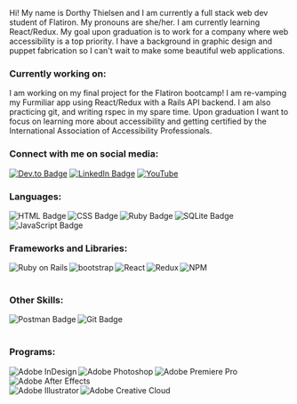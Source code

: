 <p>Hi! My name is Dorthy Thielsen and I am currently a full stack web dev student of Flatiron. My pronouns are she/her. I am currently learning React/Redux. My goal upon graduation is to work for a company where web accessibility is a top priority. I have a background in graphic design and puppet fabrication so I can't wait to make some beautiful web applications.</p>

<h3>Currently working on:</h3>
<p>I am working on my final project for the Flatiron bootcamp! I am re-vamping my Furmiliar app using React/Redux with a Rails API backend. I am also practicing git, and writing rspec in my spare time. Upon graduation I want to focus on learning more about accessibility and getting certified by the International Association of Accessibility Professionals.</p>

<h3>Connect with me on social media:</h3>
<a href="https://dev.to/dotnotation" target="_blank"><img src="https://img.shields.io/badge/dev.to-0A0A0A?style=for-the-badge&logo=dev.to&logoColor=white" alt="Dev.to Badge"></a>
<a href="https://www.linkedin.com/in/dorthy-thielsen-a863b158/" target="_blank"><img src="https://img.shields.io/badge/LinkedIn-0077B5?style=for-the-badge&logo=linkedin&logoColor=white" alt="LinkedIn Badge"></a>
<a href="https://www.youtube.com/channel/UC3sAh9p_omDFXaxJKS2jf2g" target="_blank"><img src="https://img.shields.io/badge/YouTube-FF0000?style=for-the-badge&logo=youtube&logoColor=white" alt="YouTube"></a>

<h3>Languages:</h3>
<img align="left" src="https://img.shields.io/badge/HTML-239120?style=for-the-badge&logo=html5&logoColor=white" alt="HTML Badge">
<img align="left" src="https://img.shields.io/badge/CSS-239120?&style=for-the-badge&logo=css3&logoColor=white" alt="CSS Badge">
<img align="left" src="https://img.shields.io/badge/Ruby-CC342D?style=for-the-badge&logo=ruby&logoColor=white" alt="Ruby Badge">
<img align="left" src="https://img.shields.io/badge/SQLite-07405E?style=for-the-badge&logo=sqlite&logoColor=white" alt="SQLite Badge">
<img align="left" src="https://img.shields.io/badge/javascript-%23323330.svg?style=for-the-badge&logo=javascript&logoColor=%23F7DF1E" alt="JavaScript Badge">
<br/>
<br/>

<h3>Frameworks and Libraries:</h3>
<img align="left" src="https://img.shields.io/badge/rails-%23CC0000.svg?style=for-the-badge&logo=ruby-on-rails&logoColor=white" alt="Ruby on Rails">
<img align="left" src="https://img.shields.io/badge/bootstrap-%23563D7C.svg?style=for-the-badge&logo=bootstrap&logoColor=white" alt="bootstrap">
<img align="left" src="https://img.shields.io/badge/react-%2320232a.svg?style=for-the-badge&logo=react&logoColor=%2361DAFB" alt="React">
<img align="left" src="https://img.shields.io/badge/redux-%23593d88.svg?style=for-the-badge&logo=redux&logoColor=white" alt="Redux">
<img align="left" src="https://img.shields.io/badge/NPM-%23000000.svg?style=for-the-badge&logo=npm&logoColor=white" alt="NPM">
<br/>
<br/>

<h3>Other Skills:</h3>
<img align="left" src="https://img.shields.io/badge/Postman-FF6C37?style=for-the-badge&logo=postman&logoColor=white" alt="Postman Badge">
<img align="left" src="https://img.shields.io/badge/git-%23F05033.svg?style=for-the-badge&logo=git&logoColor=white" alt="Git Badge">
<br/>
<br/>

<h3>Programs:</h3>
<iimg align="left" src="https://img.shields.io/badge/adobeillustrator-%23FF9A00.svg?style=for-the-badge&logo=adobeillustrator&logoColor=white" alt="Adobe Illustrator">
<img align="left" src="https://img.shields.io/badge/Adobe%20InDesign-49021F?style=for-the-badge&logo=adobeindesign&logoColor=FF3366" alt="Adobe InDesign">
<img align="left" src="https://img.shields.io/badge/adobephotoshop-%2331A8FF.svg?style=for-the-badge&logo=adobephotoshop&logoColor=white" alt="Adobe Photoshop">
<img align="left" src="https://img.shields.io/badge/Adobe%20Premiere%20Pro-9999FF?style=for-the-badge&logo=Adobe%20Premiere%20Pro&logoColor=white" alt="Adobe Premiere Pro">
<img align="left" src="https://img.shields.io/badge/Adobe-After%20Effects-CF96FD?style=for-the-badge&logo=Adobe-After-Effects&labelColor=393665&logoWidth=15" alt="Adobe After Effects">
<br/>
<br/>
<img align="left" src="https://img.shields.io/badge/adobeillustrator-%23FF9A00.svg?style=for-the-badge&logo=adobeillustrator&logoColor=white" alt="Adobe Illustrator">
<img align="left" src="https://img.shields.io/badge/Adobe%20Creative%20Cloud-DA1F26?style=for-the-badge&logo=Adobe%20Creative%20Cloud&logoColor=white" alt="Adobe Creative Cloud">



